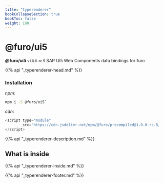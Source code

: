 ```yaml
---
title: "typerenderer"
bookCollapseSection: true
bookToc: false
weight: 100
---
```


# @furo/ui5
**@furo/ui5** <small>v1.0.0-rc.5</small>
SAP UI5 Web Components data bindings for furo

{{% api "_typerenderer-head.md" %}}

### Installation
*npm*:
```bash
npm i -S @furo/ui5`
```


*cdn*:
```js
<script type="module"
        src="https://cdn.jsdelivr.net/npm/@furo/precompiled@1.0.0-rc.5/dist/typerenderer.js">
</script>
```

{{% api "_typerenderer-description.md" %}}

## What is inside
{{% api "_typerenderer-inside.md" %}}

{{% api "_typerenderer-footer.md" %}}
